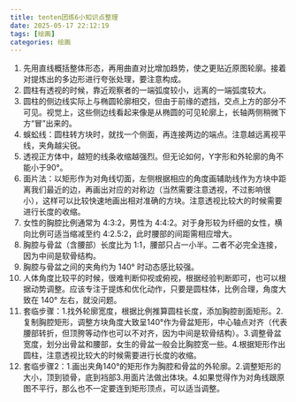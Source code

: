 ```yaml
---
title: tenten团练6小知识点整理
date: 2025-05-17 22:12:19
tags: [绘画]
categories: 绘画
---
```

1. 先用直线概括整体形态，再用曲直对比增加趋势，使之更贴近原图轮廓。接着对提炼出的多边形进行夸张处理，要注意构成。
2. 圆柱有透视的时候，靠近观察者的一端弧度较小，远离的一端弧度较大。
3. 圆柱的侧边线实际上与椭圆轮廓相交，但由于前缘的遮挡，交点上方的部分不可见。视觉上，这些侧边线看起来像是从椭圆的可见轮廓上，长轴两侧稍微下方“冒”出来的。
4. 蜈蚣线：圆柱转方块时，就找一个侧面，再连接两边的端点。注意越远离视平线，夹角越尖锐。
5. 透视正方体中，越短的线条收缩越强烈。但无论如何，Y字形和外轮廓的角不能小于90°。
6. 面片法：以矩形作为对角线切面，左侧根据相应的角度画辅助线作为方块中距离我们最近的边，再画出对应的对称边（当然需要注意透视，不过影响很小），这样可以比较快速地画出相对准确的方块。注意透视比较大的时候需要进行长度的收缩。
7. 女性的胸腔比例通常为 4:3:2，男性为 4:4:2。对于身形较为纤细的女性，横向比例可适当缩减至约 4:2.5:2，此时腰部的间距需相应增大。
8. 胸腔与骨盆（含腰部）长度比为 1:1，腰部只占一小半。二者不必完全连接，因为中间是软骨结构。
9. 胸腔与骨盆之间的夹角约为 140° 时动态感比较强。
10. 人体角度比较平的时候，很难判断仰视或俯视，根据经验判断即可，也可以根据动势调整。应该专注于提炼和优化动作，只要是圆柱体，比例合理，角度大致在 140° 左右，就没问题。
11. 套临步骤：1.找外轮廓宽度，根据比例推算圆柱长度，添加胸腔剖面矩形。2.复制胸腔矩形，调整方块角度大致呈140°作为骨盆矩形，中心轴点对齐（代表腰部转折，但顶胯等动作也可以不对齐，因为中间是软骨结构）。3.调整骨盆宽度，划分出骨盆和腰部，女生的骨盆一般会比胸腔宽一些。4.根据矩形作出圆柱，注意透视比较大的时候需要进行长度的收缩。
12. 套临步骤2：1.画出夹角140°的矩形作为胸腔和骨盆的外轮廓。2.调整矩形的大小，顶到锁骨，底到裆部3.用面片法做出体块。4.如果觉得作为对角线跟原图不平行，那么也不一定要连到矩形顶点，可以适当调整。